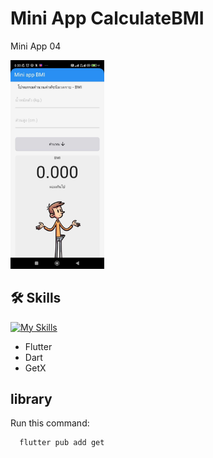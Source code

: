 
# Mini App CalculateBMI

Mini App 04 

<img src="https://github.com/Teerapoom/Mini_app_CalculateBMI/blob/main/IMG_git/BMI_image.jpg" width="150" style="margin-right: 20px;"/> 


## 🛠 Skills
[![My Skills](https://skillicons.dev/icons?i=flutter&perline=3)](https://skillicons.dev)
- Flutter
- Dart
- GetX
## library

Run this command:

```bash
  flutter pub add get
```
